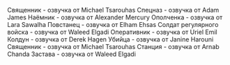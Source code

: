 Священник - озвучка от Michael Tsarouhas
Спецназ - озвучка от Adam James
Наёмник - озвучка от Alexander Mercury
Ополченка - озвучка от Lara Sawalha
Повстанец - озвучка от Elham Ehsas
Солдат регулярного войска - озвучка от Waleed Elgadi
Оперативник - озвучка от Uriel Emil
Колдун - озвучка от Derek Hagen
Убийца - озвучка от Janine Harouni
Cвященник - озвучка от Michael Tsarouhas
Станция - озвучка от Arnab Chanda
Застава - озвучка от Waleed Elgadi